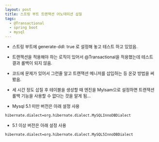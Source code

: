 ```yaml
---
layout: post
title: 스프링 부트 트랜잭션 어노테이션 삽질
tags:
  - @Transactional
  - spring boot
  - mysql
---
```


* 스트링 부트에 generate-ddl: true 로 설정해 놓고 테스트 하고 있었음.

* 트랜잭션을 적용해야 하는 로직이 있어서 @Transactional을 적용했는데 테스트 결과 롤백이 되지 않음.

* 코드에 문제가 있어서 그런줄 알고 트랜잭션 메니저를 삽입하는 등 온갖 방법을 써 봤음.

* 세 시간 정도 삽질 후 테이블을 생성할 때 엔진을 MyIsam으로 설정하면 트랜잭션 롤백 기능을 사용할 수 없다는 것을 알게 됨...

* Mysql 5.1 미만 버전은 아래 설정 사용

```bash
hibernate.dialect=org.hibernate.dialect.MySQLInnoDBDialect
```

* 5.1 이상 버전은 아래 설정 사용

```bash
hibernate.dialect=org.hibernate.dialect.MySQL5InnoDBDialect
```
